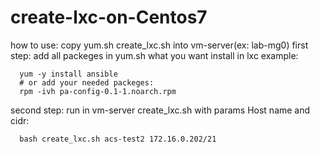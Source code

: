 # create-lxc-on-Centos7
how to use:
copy yum.sh create_lxc.sh into vm-server(ex: lab-mg0)
first step:
  add all packeges in yum.sh what you want install in lxc
  example: 
    
      yum -y install ansible
      # or add your needed packeges:
      rpm -ivh pa-config-0.1-1.noarch.rpm
    
  
second step: 
  run in vm-server create_lxc.sh with params Host name and cidr: 
  
      bash create_lxc.sh acs-test2 172.16.0.202/21


  
  
